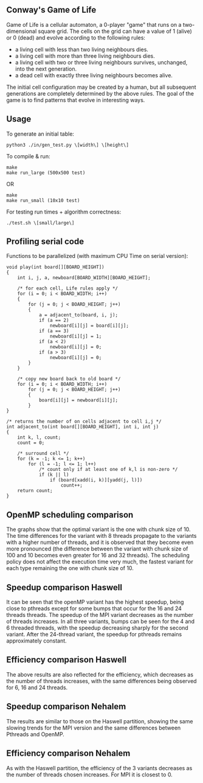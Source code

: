 ## Conway's Game of Life

Game of Life is a cellular automaton, a 0-player "game" that runs on a two-dimensional square grid. The cells on the grid can have a value of 1 (alive) or 0 (dead) and evolve according to the following rules:

* a living cell with less than two living neighbours dies.
* a living cell with more than three living neighbours dies.
* a living cell with two or three living neighbours survives, unchanged, into the next generation.
* a dead cell with exactly three living neighbours becomes alive.

The initial cell configuration may be created by a human, but all subsequent generations are completely determined by the above rules. The goal of the game is to find patterns that evolve in interesting ways.

## Usage

To generate an initial table:
```
python3 ./in/gen_test.py \[width\] \[height\]
```

To compile & run:   
```
make   
make run_large (500x500 test)  
```
OR   
```
make
make run_small (10x10 test)
```

For testing run times + algorithm correctness:
```
./test.sh \[small/large\]
```

## Profiling serial code


Functions to be parallelized (with maximum CPU Time on serial version):

```
void play(int board[][BOARD_HEIGHT])
{
    int i, j, a, newboard[BOARD_WIDTH][BOARD_HEIGHT];

    /* for each cell, Life rules apply */
    for (i = 0; i < BOARD_WIDTH; i++)
    {
        for (j = 0; j < BOARD_HEIGHT; j++)
        {
            a = adjacent_to(board, i, j);
            if (a == 2)
                newboard[i][j] = board[i][j];
            if (a == 3)
                newboard[i][j] = 1;
            if (a < 2)
                newboard[i][j] = 0;
            if (a > 3)
                newboard[i][j] = 0;
        }
    }

    /* copy new board back to old board */
    for (i = 0; i < BOARD_WIDTH; i++)
        for (j = 0; j < BOARD_HEIGHT; j++)
        {
            board[i][j] = newboard[i][j];
        }
}

/* returns the number of on cells adjacent to cell i,j */
int adjacent_to(int board[][BOARD_HEIGHT], int i, int j)
{
    int k, l, count;
    count = 0;

    /* surround cell */
    for (k = -1; k <= 1; k++)
        for (l = -1; l <= 1; l++)
            /* count only if at least one of k,l is non-zero */
            if (k || l)
                if (board[xadd(i, k)][yadd(j, l)])
                    count++;
    return count;
}
```

## OpenMP scheduling comparison
The graphs show that the optimal variant is the one with chunk size of 10. The time differences for the variant with 8 threads propagate to the variants with a higher number of threads, and it is observed that they become even more pronounced (the difference between the variant with chunk size of 100 and 10 becomes even greater for 16 and 32 threads). The scheduling policy does not affect the execution time very much, the fastest variant for each type remaining the one with chunk size of 10.  


## Speedup comparison Haswell
It can be seen that the openMP variant has the highest speedup, being close to pthreads except for some bumps that occur for the 16 and 24 threads threads. The speedup of the MPI variant decreases as the number of threads increases. In all three variants, bumps can be seen for the 4 and 6 threaded threads, with the speedup decreasing sharply for the second variant. After the 24-thread variant, the speedup for pthreads remains approximately constant.

## Efficiency comparison Haswell
The above results are also reflected for the efficiency, which decreases as the number of threads increases, with the same differences being observed for 6, 16 and 24 threads.

## Speedup comparison Nehalem
The results are similar to those on the Haswell partition, showing the same slowing trends for the MPI version and the same differences between Pthreads and OpenMP.

## Efficiency comparison Nehalem
As with the Haswell partition, the efficiency of the 3 variants decreases as the number of threads chosen increases. For MPI it is closest to 0.
